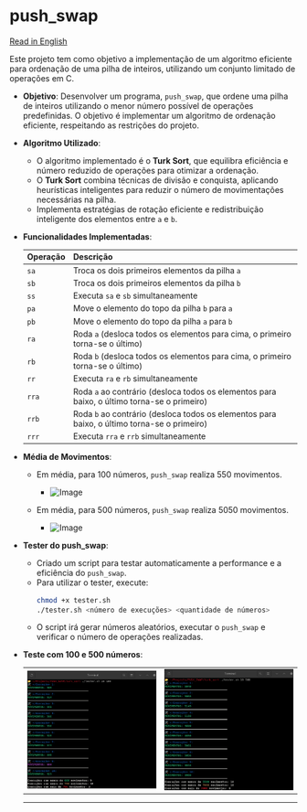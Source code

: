 # push_swap

[Read in English](README.md)

Este projeto tem como objetivo a implementação de um algoritmo eficiente para ordenação de uma pilha de inteiros, utilizando um conjunto limitado de operações em C.

- **Objetivo**: Desenvolver um programa, `push_swap`, que ordene uma pilha de inteiros utilizando o menor número possível de operações predefinidas. O objetivo é implementar um algoritmo de ordenação eficiente, respeitando as restrições do projeto.

- **Algoritmo Utilizado**:
  - O algoritmo implementado é o **Turk Sort**, que equilibra eficiência e número reduzido de operações para otimizar a ordenação.
  - O **Turk Sort** combina técnicas de divisão e conquista, aplicando heurísticas inteligentes para reduzir o número de movimentações necessárias na pilha.
  - Implementa estratégias de rotação eficiente e redistribuição inteligente dos elementos entre `a` e `b`.
  
- **Funcionalidades Implementadas**:  

  | Operação   | Descrição                                                                                   |
  |------------|---------------------------------------------------------------------------------------------|
  | `sa`       | Troca os dois primeiros elementos da pilha `a`                                              |
  | `sb`       | Troca os dois primeiros elementos da pilha `b`                                              |
  | `ss`       | Executa `sa` e `sb` simultaneamente                                                         |
  | `pa`       | Move o elemento do topo da pilha `b` para `a`                                               |
  | `pb`       | Move o elemento do topo da pilha `a` para `b`                                               |
  | `ra`       | Roda `a` (desloca todos os elementos para cima, o primeiro torna-se o último)               |
  | `rb`       | Roda `b` (desloca todos os elementos para cima, o primeiro torna-se o último)               |
  | `rr`       | Executa `ra` e `rb` simultaneamente                                                         |
  | `rra`      | Roda `a` ao contrário (desloca todos os elementos para baixo, o último torna-se o primeiro) |
  | `rrb`      | Roda `b` ao contrário (desloca todos os elementos para baixo, o último torna-se o primeiro) |
  | `rrr`      | Executa `rra` e `rrb` simultaneamente                                                       |

- **Média de Movimentos**:
  - Em média, para 100 números, `push_swap` realiza 550 movimentos.
 
    - ![Image](https://github.com/user-attachments/assets/14661d9d-c02a-4f53-8264-b6595f4f4bf1)
  
  - Em média, para 500 números, `push_swap` realiza 5050 movimentos.

    - ![Image](https://github.com/user-attachments/assets/a0012241-d929-46ca-8581-4f85573a1d52)

- **Tester do push_swap**:
  - Criado um script para testar automaticamente a performance e a eficiência do `push_swap`.
  - Para utilizar o tester, execute:
    ```bash
    chmod +x tester.sh
    ./tester.sh <número de execuções> <quantidade de números>
    ```
  - O script irá gerar números aleatórios, executar o `push_swap` e verificar o número de operações realizadas.
 
- **Teste com 100 e 500 números**:
   <table style="border-collapse: collapse; border: none;">
    <tr>
      <td><img width="550" src="imgs/100.png"></td>
      <td><img width="550" src="imgs/500.png"></td>
    </tr>
  </table>

  ---
  
